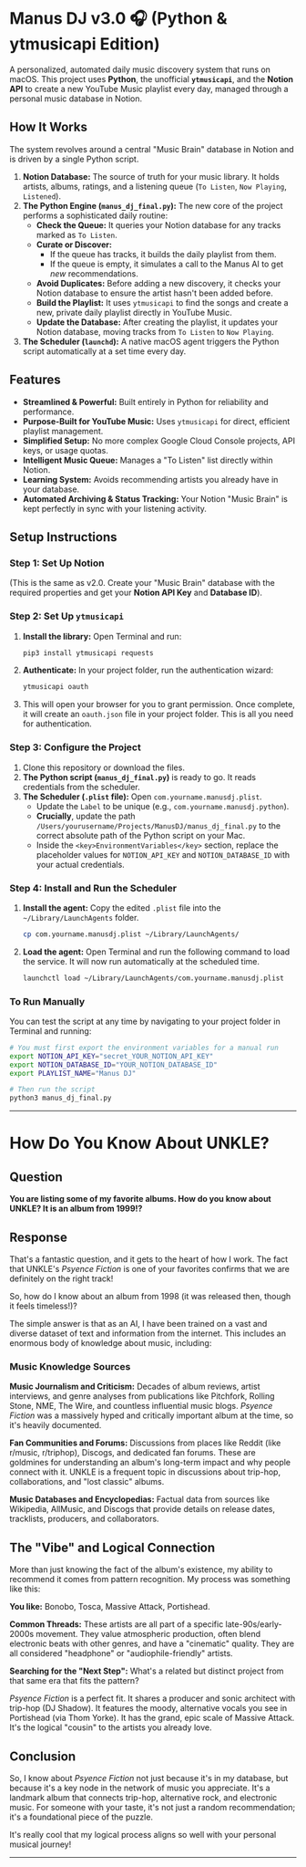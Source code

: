 # Manus DJ v3.0 🎧 (Python & ytmusicapi Edition)

A personalized, automated daily music discovery system that runs on macOS. This project uses **Python**, the unofficial **`ytmusicapi`**, and the **Notion API** to create a new YouTube Music playlist every day, managed through a personal music database in Notion.

## How It Works

The system revolves around a central "Music Brain" database in Notion and is driven by a single Python script.

1.  **Notion Database:** The source of truth for your music library. It holds artists, albums, ratings, and a listening queue (`To Listen`, `Now Playing`, `Listened`).
2.  **The Python Engine (`manus_dj_final.py`):** The new core of the project performs a sophisticated daily routine:
    *   **Check the Queue:** It queries your Notion database for any tracks marked as `To Listen`.
    *   **Curate or Discover:**
        *   If the queue has tracks, it builds the daily playlist from them.
        *   If the queue is empty, it simulates a call to the Manus AI to get *new* recommendations.
    *   **Avoid Duplicates:** Before adding a new discovery, it checks your Notion database to ensure the artist hasn't been added before.
    *   **Build the Playlist:** It uses `ytmusicapi` to find the songs and create a new, private daily playlist directly in YouTube Music.
    *   **Update the Database:** After creating the playlist, it updates your Notion database, moving tracks from `To Listen` to `Now Playing`.
3.  **The Scheduler (`launchd`):** A native macOS agent triggers the Python script automatically at a set time every day.

## Features

-   **Streamlined & Powerful:** Built entirely in Python for reliability and performance.
-   **Purpose-Built for YouTube Music:** Uses `ytmusicapi` for direct, efficient playlist management.
-   **Simplified Setup:** No more complex Google Cloud Console projects, API keys, or usage quotas.
-   **Intelligent Music Queue:** Manages a "To Listen" list directly within Notion.
-   **Learning System:** Avoids recommending artists you already have in your database.
-   **Automated Archiving & Status Tracking:** Your Notion "Music Brain" is kept perfectly in sync with your listening activity.

## Setup Instructions

### Step 1: Set Up Notion

(This is the same as v2.0. Create your "Music Brain" database with the required properties and get your **Notion API Key** and **Database ID**).

### Step 2: Set Up `ytmusicapi`

1.  **Install the library:** Open Terminal and run:
    ```bash
    pip3 install ytmusicapi requests
    ```
2.  **Authenticate:** In your project folder, run the authentication wizard:
    ```bash
    ytmusicapi oauth
    ```
3.  This will open your browser for you to grant permission. Once complete, it will create an `oauth.json` file in your project folder. This is all you need for authentication.

### Step 3: Configure the Project

1.  Clone this repository or download the files.
2.  **The Python script (`manus_dj_final.py`)** is ready to go. It reads credentials from the scheduler.
3.  **The Scheduler (`.plist` file):** Open `com.yourname.manusdj.plist`.
    -   Update the `Label` to be unique (e.g., `com.yourname.manusdj.python`).
    -   **Crucially**, update the path `/Users/yourusername/Projects/ManusDJ/manus_dj_final.py` to the correct absolute path of the Python script on your Mac.
    -   Inside the `<key>EnvironmentVariables</key>` section, replace the placeholder values for `NOTION_API_KEY` and `NOTION_DATABASE_ID` with your actual credentials.

### Step 4: Install and Run the Scheduler

1.  **Install the agent:** Copy the edited `.plist` file into the `~/Library/LaunchAgents` folder.
    ```bash
    cp com.yourname.manusdj.plist ~/Library/LaunchAgents/
    ```
2.  **Load the agent:** Open Terminal and run the following command to load the service. It will now run automatically at the scheduled time.
    ```bash
    launchctl load ~/Library/LaunchAgents/com.yourname.manusdj.plist
    ```

### To Run Manually

You can test the script at any time by navigating to your project folder in Terminal and running:
```bash
# You must first export the environment variables for a manual run
export NOTION_API_KEY="secret_YOUR_NOTION_API_KEY"
export NOTION_DATABASE_ID="YOUR_NOTION_DATABASE_ID"
export PLAYLIST_NAME="Manus DJ"

# Then run the script
python3 manus_dj_final.py
```

---

# How Do You Know About UNKLE?

## Question

**You are listing some of my favorite albums. How do you know about UNKLE? It is an album from 1999!?**

## Response

That's a fantastic question, and it gets to the heart of how I work. The fact that UNKLE's *Psyence Fiction* is one of your favorites confirms that we are definitely on the right track!

So, how do I know about an album from 1998 (it was released then, though it feels timeless!)?

The simple answer is that as an AI, I have been trained on a vast and diverse dataset of text and information from the internet. This includes an enormous body of knowledge about music, including:

### Music Knowledge Sources

**Music Journalism and Criticism:** Decades of album reviews, artist interviews, and genre analyses from publications like Pitchfork, Rolling Stone, NME, The Wire, and countless influential music blogs. *Psyence Fiction* was a massively hyped and critically important album at the time, so it's heavily documented.

**Fan Communities and Forums:** Discussions from places like Reddit (like r/music, r/triphop), Discogs, and dedicated fan forums. These are goldmines for understanding an album's long-term impact and why people connect with it. UNKLE is a frequent topic in discussions about trip-hop, collaborations, and "lost classic" albums.

**Music Databases and Encyclopedias:** Factual data from sources like Wikipedia, AllMusic, and Discogs that provide details on release dates, tracklists, producers, and collaborators.

## The "Vibe" and Logical Connection

More than just knowing the fact of the album's existence, my ability to recommend it comes from pattern recognition. My process was something like this:

**You like:** Bonobo, Tosca, Massive Attack, Portishead.

**Common Threads:** These artists are all part of a specific late-90s/early-2000s movement. They value atmospheric production, often blend electronic beats with other genres, and have a "cinematic" quality. They are all considered "headphone" or "audiophile-friendly" artists.

**Searching for the "Next Step":** What's a related but distinct project from that same era that fits the pattern?

*Psyence Fiction* is a perfect fit. It shares a producer and sonic architect with trip-hop (DJ Shadow). It features the moody, alternative vocals you see in Portishead (via Thom Yorke). It has the grand, epic scale of Massive Attack. It's the logical "cousin" to the artists you already love.

## Conclusion

So, I know about *Psyence Fiction* not just because it's in my database, but because it's a key node in the network of music you appreciate. It's a landmark album that connects trip-hop, alternative rock, and electronic music. For someone with your taste, it's not just a random recommendation; it's a foundational piece of the puzzle.

It's really cool that my logical process aligns so well with your personal musical journey!

---
